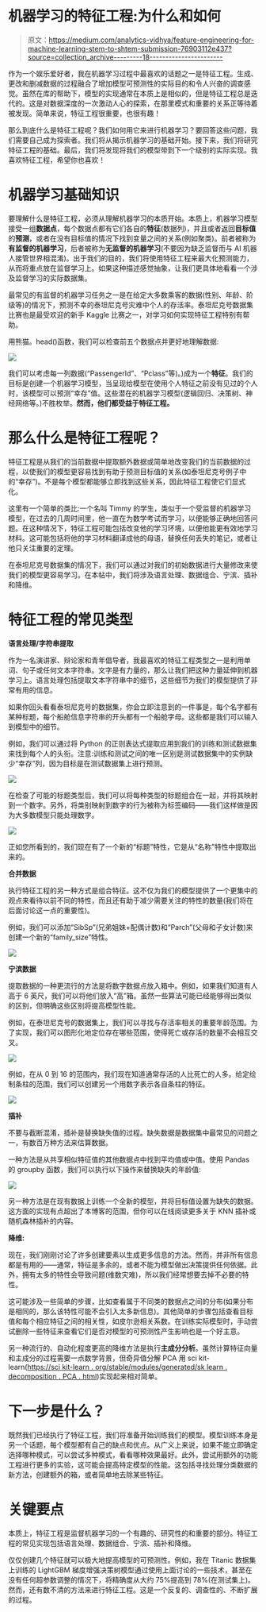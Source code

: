 # 机器学习的特征工程:为什么和如何

> 原文：<https://medium.com/analytics-vidhya/feature-engineering-for-machine-learning-stem-to-shtem-submission-76903112e437?source=collection_archive---------18----------------------->

作为一个娱乐爱好者，我在机器学习过程中最喜欢的话题之一是特征工程。生成、更改和删减数据的过程融合了增加模型可预测性的实际目的和令人兴奋的调查感觉。虽然在库的帮助下，模型的实现通常在本质上是相似的，但是特征工程总是迭代的。这是对数据深度的一次激动人心的探索，在那里模式和重要的关系正等待着被发现。简单来说，特征工程很重要，也很有趣！

那么到底什么是特征工程呢？我们如何用它来进行机器学习？要回答这些问题，我们需要自己成为探索者。我们将从揭示机器学习的基础开始。接下来，我们将研究特征工程的基础。最后，我们将发现将我们的模型带到下一个级别的实际实现。我喜欢特征工程，希望你也喜欢！

# **机器学习基础知识**

要理解什么是特征工程，必须从理解机器学习的本质开始。本质上，机器学习模型接受一组**数据点**，每个数据点都有它们各自的**特征**(数据列)，并且或者返回**目标值**的**预测**，或者在没有目标值的情况下找到变量之间的关系(例如聚类)。前者被称为**有监督的机器学习**，后者被称为**无监督的机器学习**(不要因为缺乏监督而与 AI 机器人接管世界相混淆)。出于我们的目的，我们将使用特征工程来最大化预测能力，从而将重点放在监督学习上。如果这种描述感觉抽象，让我们更具体地看看一个涉及监督学习的实际数据集。

最常见的有监督的机器学习任务之一是在给定大多数乘客的数据(性别、年龄、阶级等)的情况下，预测不幸的泰坦尼克号灾难中个人的存活率。泰坦尼克号数据集比赛也是最受欢迎的新手 Kaggle 比赛之一，对学习如何实现特征工程特别有帮助。

用熊猫。head()函数，我们可以检查前五个数据点并更好地理解数据:

![](img/e3cf48a9265be2d41dda7290b7ea1880.png)

我们可以考虑每一列数据(“PassengerId”、“Pclass”等)。)成为一个**特征**。我们的目标是创建一个机器学习模型，当呈现给模型在使用个人特征之前没有见过的个人时，该模型可以预测“幸存”值。这些潜在的机器学习模型(逻辑回归、决策树、神经网络等。)不胜枚举。**然而，他们都受益于特征工程。**

# **那么什么是特征工程呢？**

特征工程是从我们的当前数据中提取额外数据或简单地改变我们的当前数据的过程，以使我们的模型更容易找到有助于预测目标值的关系(如泰坦尼克号例子中的“幸存”)。不是每个模型都能够立即找到这些关系，因此特征工程使它们显式化。

这里有一个简单的类比:一个名叫 Timmy 的学生，类似于一个受监督的机器学习模型，在过去的几周时间里，他一直在为数学考试而学习，以便能够正确地回答问题。在这种情况下，特征工程可能包括改变他的学习环境，以便他能更有效地学习材料。这可能包括将他的学习材料翻译成他的母语，替换任何丢失的笔记，或者让他只关注重要的定理。

在泰坦尼克号数据集的情况下，我们可以通过对我们的初始数据进行大量修改来使我们的模型更容易学习。在本帖中，我们将涉及语言处理、数据组合、宁滨、插补和降维。

# **特征工程的常见类型**

**语言处理/字符串提取**

作为一名演讲家、辩论家和青年倡导者，我最喜欢的特征工程类型之一是利用单词、句子或任何文本字符串。文字是有力量的，那么让我们把这种力量延伸到机器学习上。语言处理包括提取文本字符串中的细节，这些细节为我们的模型提供了非常有用的信息。

如果你回头看看泰坦尼克号的数据集，你会立即注意到的一件事是，每个名字都有某种标题，每个船舱信息字符串的开头都有一个船舱字母。这些都是我们可以输入到模型中的细节。

例如，我们可以通过将 Python 的正则表达式提取应用到我们的训练和测试数据集来找到每个人的头衔。注意:训练和测试之间的唯一区别是测试数据集中的实例缺少“幸存”列，因为目标是在测试数据集上进行预测。

![](img/11d5a5ed532e860b4b93b7d3d6b0695a.png)

在检查了可能的标题类型后，我们可以将每种类型的标题组合在一起，并将其映射到一个数字。另外，将类别映射到数字的行为被称为标签编码——我们这样做是因为大多数模型只能处理数字。

![](img/8f1e0a7af28cfde423727d8157ccfced.png)

正如您所看到的，我们现在有了一个新的“标题”特性，它是从“名称”特性中提取出来的。

**合并数据**

执行特征工程的另一种方式是组合特征。这不仅为我们的模型提供了一个更集中的观点来看待以前不同的特性，而且还有助于减少需要关注的特性的数量(我们将在后面讨论这一点的重要性)。

例如，我们可以添加“SibSp”(兄弟姐妹+配偶计数)和“Parch”(父母和子女计数)来创建一个新的“family_size”特性。

![](img/9f09e4840155cd8dacacaeb2bf36c122.png)

**宁滨数据**

提取数据的一种更流行的方法是将数字数据点放入箱中。例如，如果我们知道有人高于 6 英尺，我们可以将他们放入“高”箱。虽然一些算法可能已经能够得出类似的区别，但明确这些区别将提高模型性能。

例如，在泰坦尼克号的数据集上，我们可以寻找与存活率相关的重要年龄范围。为了实现，我们可以图形化地定位存在哪些范围，使得死亡或存活的数量不会相互交叉。

![](img/3d2f19a3e58d48372ee4afa0b663531a.png)

例如，在从 0 到 16 的范围内，我们现在知道通常存活的人比死亡的人多。给定绘制条柱的范围，我们可以创建另一个用数字表示各自条柱的特征。

![](img/6f92b5e6ab57328ba00629db6d1bec03.png)

**插补**

不要与截断混淆，插补是替换缺失值的过程。缺失数据是数据集中最常见的问题之一，有数百万种方法来估算数据。

一种方法是从共享相似特征值的其他数据点中找到平均值或中值。使用 Pandas 的 groupby 函数，我们可以执行以下操作来替换缺失的年龄值:

![](img/712892c85e53489ade3b37e16695f171.png)

另一种方法是在现有数据上训练一个全新的模型，并将目标值设置为缺失的数据。这方面的实现有点超出了本博客的范围，但你可以在线阅读更多关于 KNN 插补或随机森林插补的内容。

**降维:**

现在，我们刚刚讨论了许多创建要素以生成更多信息的方法。然而，并非所有信息都是有用的——通常，特征是多余的，或者不能为模型做出决策提供任何依据。此外，拥有太多的特性会导致问题(维数灾难)，所以我们经常想要去掉不必要的特性。

这可能涉及一些简单的步骤，比如查看属于不同类的数据点之间的分布(如果分布是相同的，那么该特性可能不会引入太多新信息)。其他简单的步骤包括查看目标值和每个相应特征之间的相关性，如皮尔逊相关系数。在训练实际模型时，手动尝试删除一些特征来查看它们是否对模型的可预测性产生影响也是一个好主意。

另一种流行的、自动化程度更高的降维方法是执行**主成分分析**。虽然计算特征向量和主成分的过程需要一点数学背景，但奇异值分解 PCA 用 sci kit-learn([https://sci kit-learn . org/stable/modules/generated/sk learn . decomposition . PCA . html](https://scikit-learn.org/stable/modules/generated/sklearn.decomposition.PCA.html))实现起来相对简单。

# **下一步是什么？**

既然我们已经执行了特征工程，我们将准备开始训练我们的模型。模型训练本身是另一个话题，每个模型都有自己的缺点和优点。从广义上来说，如果不能立即确定选择哪种模式，可以尝试多种模式，看看哪种效果最好。此外，尝试用额外的功能工程进行更多的实验，这可能会提高特定模型的性能。这包括寻找处理分类数据的新方法，创建额外的箱，或者简单地去除某些特征。

# **关键要点**

本质上，特征工程是监督机器学习的一个有趣的、研究性的和重要的部分。特征工程的常见实现包括语言处理、数据组合、宁滨、插补和降维。

仅仅创建几个特征就可以极大地提高模型的可预测性。例如，我在 Titanic 数据集上训练的 LightGBM 梯度增强决策树模型通过使用上面讨论的一些技术，甚至在没有任何超参数调整的情况下，将精确度从大约 75%提高到 78%(在测试集上)。然而，还有数不清的方法来进行特征工程。这是一个反复的、调查性的、不断扩展的过程。